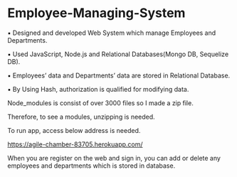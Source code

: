 # Employee-Managing-System

▪ Designed and developed Web System which manage Employees and Departments.

▪ Used JavaScript, Node.js and Relational Databases(Mongo DB, Sequelize DB).

▪ Employees’ data and Departments’ data are stored in Relational Database.

▪ By Using Hash, authorization is qualified for modifying data.


Node_modules is consist of over 3000 files so I made a zip file.

Therefore, to see a modules, unzipping is needed.

To run app, access below address is needed.

https://agile-chamber-83705.herokuapp.com/

When you are register on the web and sign in, you can add or delete any employees and departments which is stored in database.
